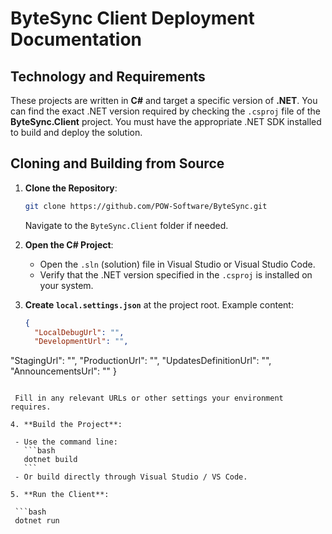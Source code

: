 # ByteSync Client Deployment Documentation

## Technology and Requirements

These projects are written in **C#** and target a specific version of **.NET**. You can find the exact .NET version required by checking the `.csproj` file of the **ByteSync.Client** project. You must have the appropriate .NET SDK installed to build and deploy the solution.

## Cloning and Building from Source

1. **Clone the Repository**:

   ```bash
   git clone https://github.com/POW-Software/ByteSync.git
   ```

   Navigate to the `ByteSync.Client` folder if needed.

2. **Open the C# Project**:

   - Open the `.sln` (solution) file in Visual Studio or Visual Studio Code.
   - Verify that the .NET version specified in the `.csproj` is installed on your system.

3. **Create `local.settings.json`** at the project root. Example content:

   ```json
   {
     "LocalDebugUrl": "",
     "DevelopmentUrl": "",
  "StagingUrl": "",
  "ProductionUrl": "",
  "UpdatesDefinitionUrl": "",
  "AnnouncementsUrl": ""
  }
  ```

   Fill in any relevant URLs or other settings your environment requires.

4. **Build the Project**:

   - Use the command line:
     ```bash
     dotnet build
     ```
   - Or build directly through Visual Studio / VS Code.

5. **Run the Client**:

   ```bash
   dotnet run
   ```

